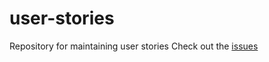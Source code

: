 # user-stories
Repository for maintaining user stories
Check out the [issues](https://github.com/ethersphere/user-stories/issues)
